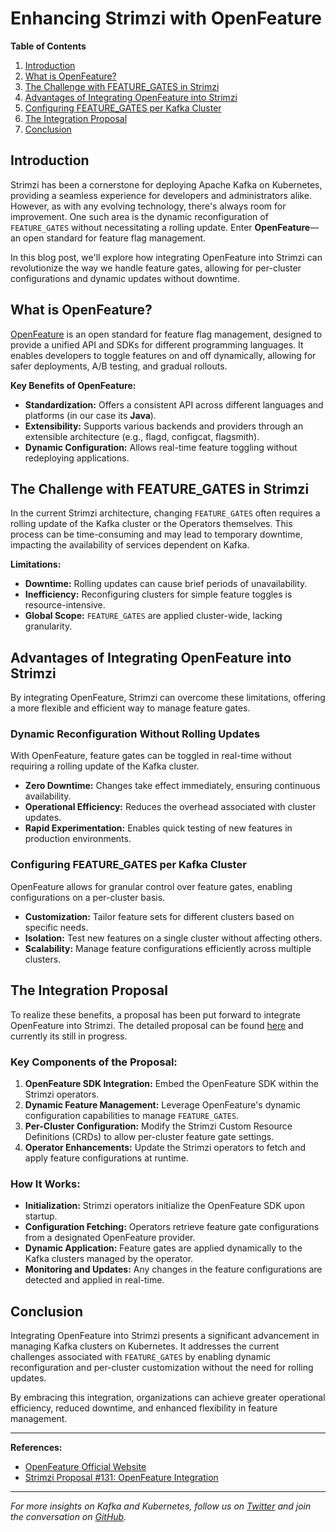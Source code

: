 # Enhancing Strimzi with OpenFeature

**Table of Contents**

1. [Introduction](#introduction)
2. [What is OpenFeature?](#what-is-openfeature)
3. [The Challenge with FEATURE_GATES in Strimzi](#the-challenge-with-feature_gates-in-strimzi)
4. [Advantages of Integrating OpenFeature into Strimzi](#advantages-of-integrating-openfeature-into-strimzi)
5. [Configuring FEATURE_GATES per Kafka Cluster](#configuring-feature_gates-per-kafka-cluster)
6. [The Integration Proposal](#the-integration-proposal)
7. [Conclusion](#conclusion)

## Introduction

Strimzi has been a cornerstone for deploying Apache Kafka on Kubernetes, providing a seamless experience for developers and administrators alike. 
However, as with any evolving technology, there's always room for improvement. 
One such area is the dynamic reconfiguration of `FEATURE_GATES` without necessitating a rolling update. 
Enter **OpenFeature**—an open standard for feature flag management.

In this blog post, we'll explore how integrating OpenFeature into Strimzi can revolutionize the way we handle feature gates, 
allowing for per-cluster configurations and dynamic updates without downtime.

## What is OpenFeature?

[OpenFeature](https://openfeature.dev/) is an open standard for feature flag management, designed to provide a unified API and SDKs for different programming languages. 
It enables developers to toggle features on and off dynamically, allowing for safer deployments, A/B testing, and gradual rollouts.

**Key Benefits of OpenFeature:**

- **Standardization:** Offers a consistent API across different languages and platforms (in our case its **Java**).
- **Extensibility:** Supports various backends and providers through an extensible architecture (e.g., flagd, configcat, flagsmith).
- **Dynamic Configuration:** Allows real-time feature toggling without redeploying applications.

## The Challenge with FEATURE_GATES in Strimzi

In the current Strimzi architecture, changing `FEATURE_GATES` often requires a rolling update of the Kafka cluster or the Operators themselves. 
This process can be time-consuming and may lead to temporary downtime, impacting the availability of services dependent on Kafka.

**Limitations:**

- **Downtime:** Rolling updates can cause brief periods of unavailability.
- **Inefficiency:** Reconfiguring clusters for simple feature toggles is resource-intensive.
- **Global Scope:** `FEATURE_GATES` are applied cluster-wide, lacking granularity.

## Advantages of Integrating OpenFeature into Strimzi

By integrating OpenFeature, Strimzi can overcome these limitations, offering a more flexible and efficient way to manage feature gates.

### Dynamic Reconfiguration Without Rolling Updates

With OpenFeature, feature gates can be toggled in real-time without requiring a rolling update of the Kafka cluster.

- **Zero Downtime:** Changes take effect immediately, ensuring continuous availability.
- **Operational Efficiency:** Reduces the overhead associated with cluster updates.
- **Rapid Experimentation:** Enables quick testing of new features in production environments.

### Configuring FEATURE_GATES per Kafka Cluster

OpenFeature allows for granular control over feature gates, enabling configurations on a per-cluster basis.

- **Customization:** Tailor feature sets for different clusters based on specific needs.
- **Isolation:** Test new features on a single cluster without affecting others.
- **Scalability:** Manage feature configurations efficiently across multiple clusters.

## The Integration Proposal

To realize these benefits, a proposal has been put forward to integrate OpenFeature into Strimzi. 
The detailed proposal can be found [here](https://github.com/strimzi/proposals/pull/131) and currently its still in progress.

### Key Components of the Proposal:

1. **OpenFeature SDK Integration:** Embed the OpenFeature SDK within the Strimzi operators.
2. **Dynamic Feature Management:** Leverage OpenFeature's dynamic configuration capabilities to manage `FEATURE_GATES`.
3. **Per-Cluster Configuration:** Modify the Strimzi Custom Resource Definitions (CRDs) to allow per-cluster feature gate settings.
4. **Operator Enhancements:** Update the Strimzi operators to fetch and apply feature configurations at runtime.

### How It Works:

- **Initialization:** Strimzi operators initialize the OpenFeature SDK upon startup.
- **Configuration Fetching:** Operators retrieve feature gate configurations from a designated OpenFeature provider.
- **Dynamic Application:** Feature gates are applied dynamically to the Kafka clusters managed by the operator.
- **Monitoring and Updates:** Any changes in the feature configurations are detected and applied in real-time.

## Conclusion

Integrating OpenFeature into Strimzi presents a significant advancement in managing Kafka clusters on Kubernetes. 
It addresses the current challenges associated with `FEATURE_GATES` by enabling dynamic reconfiguration and per-cluster customization without the need for rolling updates.

By embracing this integration, organizations can achieve greater operational efficiency, reduced downtime, and enhanced flexibility in feature management.

---

**References:**

- [OpenFeature Official Website](https://openfeature.dev/)
- [Strimzi Proposal #131: OpenFeature Integration](https://github.com/strimzi/proposals/pull/131)

---

*For more insights on Kafka and Kubernetes, follow us on [Twitter](https://twitter.com/strimziio) and join the conversation on [GitHub](https://github.com/strimzi).*